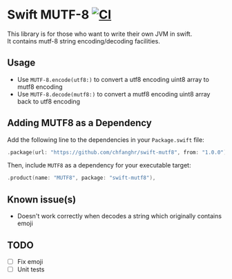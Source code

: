 # Swift MUTF-8 [![CI](https://github.com/chfanghr/swift-mutf8/actions/workflows/CI.yml/badge.svg)](https://github.com/chfanghr/swift-mutf8/actions/workflows/CI.yml)

This library is for those who want to write their own JVM in swift.<br>
It contains mutf-8 string encoding/decoding facilities.

## Usage

* Use `MUTF-8.encode(utf8:)`  to convert a utf8 encoding uint8 array to mutf8 encoding
* Use `MUTF-8.decode(mutf8:)` to convert a mutf8 encoding uint8 array back to utf8 encoding

## Adding MUTF8 as a Dependency

Add the following line to the dependencies in your `Package.swift` file:

```swift
.package(url: "https://github.com/chfanghr/swift-mutf8", from: "1.0.0"),
```

Then, include `MUTF8` as a dependency for your executable target:

```swift
.product(name: "MUTF8", package: "swift-mutf8"),
```

## Known issue(s)

* Doesn't work correctly when decodes a string which originally contains emoji 

## TODO

- [ ] Fix emoji
- [ ] Unit tests 
